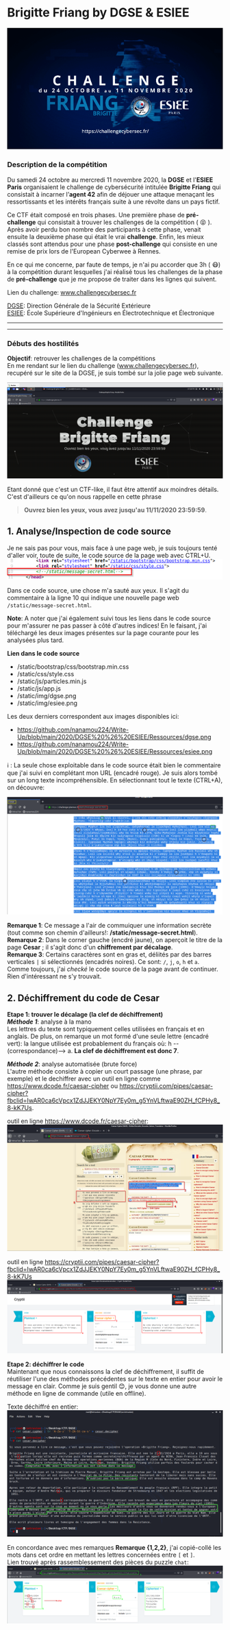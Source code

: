 # **Brigitte Friang by DGSE & ESIEE**

![Google logo](https://github.com/nanamou224/Write-Up/blob/main/2020/DGSE%20%26%20ESIEE/Ressources/challenge_home.PNG "google logo")


### Description de la compétition
Du samedi 24 octobre au mercredi 11 novembre 2020, la **DGSE** et l'**ESIEE Paris** organisaient le challenge de cybersécurité intitulée **Brigitte Friang** qui consistait à incarner l’**agent 42** afin de déjouer une attaque menaçant les ressortissants et les intérêts français suite à une révolte dans un pays fictif.  

Ce CTF était composé en trois phases. Une première phase de **pré-challenge** qui consistait à trouver les challenges de la compétition ( :stuck_out_tongue_closed_eyes: ). Après avoir perdu bon nombre des participants à cette phase, venait ensuite la deuxième phase qui était le vrai **challenge**. Enfin, les mieux classés sont attendus pour une  phase **post-challenge** qui consiste en une remise de prix lors de l'European Cyberwee à Rennes.  

En ce qui me concerne, par faute de temps, je n'ai pu accorder que 3h ( :mask:) à la compétition durant lesquelles j'ai réalisé tous les challenges de la phase de **pré-challenge** que je me propose de traiter dans les lignes qui suivent.  

Lien du challenge: www.challengecybersec.fr

[DGSE](https://www.defense.gouv.fr/dgse): Direction Générale de la Sécurité Extérieure  
[ESIEE](https://www.esiee.fr/): École Supérieure d'Ingénieurs en Électrotechnique et Électronique

---  
---
### Débuts des hostilités 
**Objectif**: retrouver les challenges de la compétitions  
En me rendant sur le lien du challenge (www.challengecybersec.fr), recupéré sur le site de la DGSE, je suis tombé sur la jolie page web suivante.   

![capture1](https://github.com/nanamou224/Write-Up/blob/main/2020/DGSE%20%26%20ESIEE/Ressources/capture1.PNG " ")                        

                              
Etant donné que c'est un CTF-like, il faut être attentif aux moindres détails. C'est d'ailleurs ce qu'on nous rappelle en cette phrase   
> **Ouvrez bien les yeux, vous avez jusqu'au 11/11/2020 23:59:59**.  

## 1. Analyse/Inspection de code source  
Je ne sais pas pour vous, mais face à une page web, je suis toujours tenté d'aller voir, toute de suite, le code source de la page web avec CTRL+U.
![capture2](https://github.com/nanamou224/Write-Up/blob/main/2020/DGSE%20%26%20ESIEE/Ressources/capture2.png " ")  

Dans ce code source, une chose m'a sauté aux yeux. Il s'agit du commentaire à la ligne 10 qui indique une nouvelle page web `/static/message-secret.html`.

**Note**: A noter que j'ai également suivi tous les liens dans le code source pour m'assurer ne pas passer à côté d'autres indices! En le faisant, j'ai téléchargé les deux images présentes sur la page courante pour les analysées plus tard.

__Lien dans le code source__
+ /static/bootstrap/css/bootstrap.min.css
+ /static/css/style.css
+ /static/js/particles.min.js
+ /static/js/app.js  
+ /static/img/dgse.png
+ /static/img/esiee.png

Les deux derniers correspondent aux images disponibles ici:  
+ https://github.com/nanamou224/Write-Up/blob/main/2020/DGSE%20%26%20ESIEE/Ressources/dgse.png
+ https://github.com/nanamou224/Write-Up/blob/main/2020/DGSE%20%26%20ESIEE/Ressources/esiee.png

:information_source: : La seule chose exploitable dans le code source était bien le commentaire que j'ai suivi en complétant mon URL (encadré rouge). Je suis alors tombé sur un long texte incompréhensible. En sélectionnant tout le texte (CTRL+A), on découvre:   


![capture1](https://github.com/nanamou224/Write-Up/blob/main/2020/DGSE%20%26%20ESIEE/Ressources/capture3.png " ")  

**Remarque 1**: Ce message a l'air de commuiquer une information secrète (tout comme son chemin d'ailleurs!: **/static/message-secret.html**).   
**Remarque 2**: Dans le corner gauche (encdré jaune), on aperçoit le titre de la page **Cesar** ; il s'agit donc d'un **chiffrement par décalage**.    
**Remarque 3**: Certains caractères sont en gras et, déliités par des barres verticales `|` si sélectionnés (encadrés noires). Ce sont: `/`, `j`, `o`, `h` et `a`.
Comme toujours, j'ai *checké* le code source de la page avant de continuer. Rien d'intéressant ne s'y trouvait.  



## 2. Déchiffrement du code de Cesar  
**Etape 1: trouver le décalage (la clef de déchiffrement)**    
***Méthode 1***: analyse à la mano    
Les lettres du texte sont typiquement celles utilisées en français et en anglais. De plus, on remarque un mot formé d'une seule lettre (encadré vert): la langue utilisée est probablement du français où: h --(correspondance)--> a. **La clef de déchiffrement est donc 7**.

***Méthode 2***: analyse automatisée (brute force)  
L'autre méthode consiste à copier un court passage (une phrase, par exemple) et le dechiffrer avec un outil en ligne comme https://www.dcode.fr/caesar-cipher ou https://cryptii.com/pipes/caesar-cipher?fbclid=IwAR0ca6cVpcx1ZdJJEKY0NpY7Ey0m_g5YnVLftwaE90ZH_fCPHy8_8-kK7Us.   


outil en ligne https://www.dcode.fr/caesar-cipher:
![capture1](https://github.com/nanamou224/Write-Up/blob/main/2020/DGSE%20%26%20ESIEE/Ressources/capture4.png "outil en ligne https://www.dcode.fr/caesar-cipher") 


outil en ligne https://cryptii.com/pipes/caesar-cipher?fbclid=IwAR0ca6cVpcx1ZdJJEKY0NpY7Ey0m_g5YnVLftwaE90ZH_fCPHy8_8-kK7Us
![capture1](https://github.com/nanamou224/Write-Up/blob/main/2020/DGSE%20%26%20ESIEE/Ressources/capture5.png "outil en ligne https://cryptii.com/pipes/caesar-cipher?fbclid=IwAR0ca6cVpcx1ZdJJEKY0NpY7Ey0m_g5YnVLftwaE90ZH_fCPHy8_8-kK7Us")  


**Etape 2: déchiffrer le code**  
Maintenant que nous connaissons la clef de déchiffrement, il suffit de réutiliser l'une des méthodes précédentes sur le texte en entier pour avoir le message en clair. Comme je suis gentil :blush:, je vous donne une autre méthode en ligne de commande (utile en offline).

Texte déchiffré en entier:
![capture1](https://github.com/nanamou224/Write-Up/blob/main/2020/DGSE%20%26%20ESIEE/Ressources/capture6.png "capture6.png")   

En concordance avec mes remarques **Remarque {1,2,2}**, j'ai copié-collé les mots dans cet ordre en mettant les lettres concernées entre `[` et `]`.  
Lien trouvé après rassemblessement des pièces du puzzle `chat`:  
![capture1](https://github.com/nanamou224/Write-Up/blob/main/2020/DGSE%20%26%20ESIEE/Ressources/capture7.png "capture7.png") 




